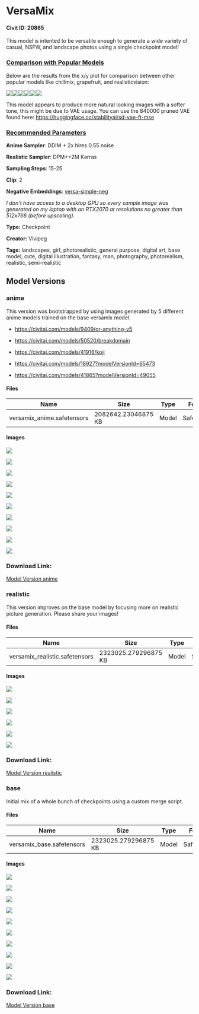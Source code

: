 # VersaMix

#### Civit ID: 20865

<p>This model is intented to be versatile enough to generate a wide variety of casual, NSFW, and landscape photos using a single checkpoint model!</p><p></p><h3><strong><u>Comparison with Popular Models</u></strong></h3><p>Below are the results from the x/y plot for comparison between other popular models like chillmix, grapefruit, and realisticvision:</p><img src="https://imagecache.civitai.com/xG1nkqKTMzGDvpLrqFT7WA/0bb264a8-b528-4b81-5ca7-ff4847eb6700/width=525/0bb264a8-b528-4b81-5ca7-ff4847eb6700" /><img src="https://imagecache.civitai.com/xG1nkqKTMzGDvpLrqFT7WA/765c0d37-dc85-4a3c-f30c-fcca44d52200/width=525/765c0d37-dc85-4a3c-f30c-fcca44d52200" /><img src="https://imagecache.civitai.com/xG1nkqKTMzGDvpLrqFT7WA/2eb63c2d-731c-424b-7f32-ac2c062d4d00/width=525/2eb63c2d-731c-424b-7f32-ac2c062d4d00" /><img src="https://imagecache.civitai.com/xG1nkqKTMzGDvpLrqFT7WA/e7557f8f-1e87-4dcd-de16-d588b12f7700/width=525/e7557f8f-1e87-4dcd-de16-d588b12f7700" /><img src="https://imagecache.civitai.com/xG1nkqKTMzGDvpLrqFT7WA/02f95a4c-37a8-47e1-80e6-28f531239900/width=525/02f95a4c-37a8-47e1-80e6-28f531239900" /><img src="https://imagecache.civitai.com/xG1nkqKTMzGDvpLrqFT7WA/d4f81888-6e9f-4c09-69bf-d53cbc152600/width=525/d4f81888-6e9f-4c09-69bf-d53cbc152600" /><p>This model appears to produce more natural looking images with a softer tone, this might be due to VAE usage. You can use the 840000 pruned VAE found here: <a target="_blank" rel="ugc" href="https://huggingface.co/stabilityai/sd-vae-ft-mse">https://huggingface.co/stabilityai/sd-vae-ft-mse</a></p><p></p><h3><strong><u>Recommended Parameters</u></strong></h3><p><strong>Anime Sampler</strong>: DDIM + 2x hires 0.55 noise</p><p><strong>Realistic Sampler</strong>: DPM++2M Karras</p><p><strong>Sampling Steps</strong>: 15-25</p><p><strong>Clip</strong>: 2</p><p><strong>Negative Embeddings</strong>: <a rel="ugc" href="https://civitai.com/models/23178/versa-simple-neg">versa-simple-neg</a></p><p></p><p><em>I don't have access to a desktop GPU so every sample image was generated on my laptop with an RTX2070 at resolutions no greater than 512x768 (before upscaling).</em></p>

**Type:** Checkpoint

**Creator:** Vivipeg

**Tags:** landscapes, girl, photorealistic, general purpose, digital art, base model, cute, digital illustration, fantasy, man, photography, photorealism, realistic, semi-realistic

## Model Versions

### anime

<p>This version was bootstrapped by using images generated by 5 different anime models trained on the base versamix model:</p><ul><li><p><a target="_blank" rel="ugc" href="https://civitai.com/models/9409/or-anything-v5">https://civitai.com/models/9409/or-anything-v5</a></p></li><li><p><a target="_blank" rel="ugc" href="https://civitai.com/models/50520/breakdomain">https://civitai.com/models/50520/breakdomain</a></p></li><li><p><a target="_blank" rel="ugc" href="https://civitai.com/models/41916/koji">https://civitai.com/models/41916/koji</a></p></li><li><p><a target="_blank" rel="ugc" href="https://civitai.com/models/18927?modelVersionId=65473">https://civitai.com/models/18927?modelVersionId=65473</a></p></li><li><p><a target="_blank" rel="ugc" href="https://civitai.com/models/41865?modelVersionId=49055">https://civitai.com/models/41865?modelVersionId=49055</a></p></li></ul>

#### Files

| Name | Size | Type | Format | Download Url | AutoV1 | AutoV2 | SHA256 | CRC32 | BLAKE3 |
| --- | --- | --- | --- | --- | --- | --- | --- | --- | --- |
| versamix_anime.safetensors | 2082642.23046875 KB | Model | SafeTensor | https://civitai.com/api/download/models/70932 | A1B7A195 | D59F39B747 | D59F39B74708D4BFCCAD96D6C30D143A97B5AEF9ACEB242E1B1300B9CB704E8F | EC8454AB | EEABAD321CC4A22D91EDFDCAEFC3AE9DF1E9C49B83786DAD808B77B7E14D69C6 |

#### Images

<p><img src="https://image.civitai.com/xG1nkqKTMzGDvpLrqFT7WA/148fe93a-410f-4a51-9628-2d2c2d9c9442/width=450/793552.jpeg" /></p>

<p><img src="https://image.civitai.com/xG1nkqKTMzGDvpLrqFT7WA/aea89a03-a43b-4bc0-a031-53ed0de35674/width=450/792532.jpeg" /></p>

<p><img src="https://image.civitai.com/xG1nkqKTMzGDvpLrqFT7WA/c3766591-1eac-458d-b7cd-a8509e37a471/width=450/792535.jpeg" /></p>

<p><img src="https://image.civitai.com/xG1nkqKTMzGDvpLrqFT7WA/bc61123a-5f22-4436-be6e-4fbbcc3a2ce1/width=450/792533.jpeg" /></p>

<p><img src="https://image.civitai.com/xG1nkqKTMzGDvpLrqFT7WA/b5bad68f-c7ef-412f-b899-ac2f71de5760/width=450/792530.jpeg" /></p>

<p><img src="https://image.civitai.com/xG1nkqKTMzGDvpLrqFT7WA/d205d886-eac2-4319-9bac-4fc7980f7d85/width=450/792540.jpeg" /></p>

<p><img src="https://image.civitai.com/xG1nkqKTMzGDvpLrqFT7WA/af0f3884-a550-43ab-9796-0103e17e3a2a/width=450/792572.jpeg" /></p>

<p><img src="https://image.civitai.com/xG1nkqKTMzGDvpLrqFT7WA/cb764f18-6628-4c52-8eb7-f636786bc12f/width=450/792573.jpeg" /></p>

<p><img src="https://image.civitai.com/xG1nkqKTMzGDvpLrqFT7WA/45b46455-bc67-4bc1-868d-16a7fb036819/width=450/792534.jpeg" /></p>

<p><img src="https://image.civitai.com/xG1nkqKTMzGDvpLrqFT7WA/3cc6b37c-6961-4f70-b068-71022c039273/width=450/792536.jpeg" /></p>

### Download Link:

[Model Version anime](https://civitai.com/api/download/models/70932)

### realistic

<p>This version improves on the base model by focusing more on realistic picture generation. Please share your images!</p>

#### Files

| Name | Size | Type | Format | Download Url | AutoV1 | AutoV2 | SHA256 | CRC32 | BLAKE3 |
| --- | --- | --- | --- | --- | --- | --- | --- | --- | --- |
| versamix_realistic.safetensors | 2323025.279296875 KB | Model | SafeTensor | https://civitai.com/api/download/models/52866 | BE1F3624 | 260F319B15 | 260F319B15D10791E7F74130668E4A6AEF5D5C8A3A27673624A06D42D186236E | 4060BE8C | CCE58A1664B23F227EDEB2E643FEC9B513955118F42377B8F2AD0721F786EF5A |

#### Images

<p><img src="https://image.civitai.com/xG1nkqKTMzGDvpLrqFT7WA/b1fa809e-36b6-44b5-26af-877b27916100/width=450/571035.jpeg" /></p>

<p><img src="https://image.civitai.com/xG1nkqKTMzGDvpLrqFT7WA/de641f19-960b-4118-c66e-98896245bc00/width=450/571052.jpeg" /></p>

<p><img src="https://image.civitai.com/xG1nkqKTMzGDvpLrqFT7WA/0f7fa9aa-b37c-4af7-4433-e9f59c04c900/width=450/571074.jpeg" /></p>

<p><img src="https://image.civitai.com/xG1nkqKTMzGDvpLrqFT7WA/0a170962-141b-4e64-70e0-3a28f035d100/width=450/571099.jpeg" /></p>

<p><img src="https://image.civitai.com/xG1nkqKTMzGDvpLrqFT7WA/b33112f2-c767-4334-b94e-ad417594ee00/width=450/571162.jpeg" /></p>

<p><img src="https://image.civitai.com/xG1nkqKTMzGDvpLrqFT7WA/c39f4c18-47aa-4dc8-a1e5-975475229600/width=450/571266.jpeg" /></p>

### Download Link:

[Model Version realistic](https://civitai.com/api/download/models/52866)

### base

<p>Initial mix of a whole bunch of checkpoints using a custom merge script.</p>

#### Files

| Name | Size | Type | Format | Download Url | AutoV1 | AutoV2 | SHA256 | CRC32 | BLAKE3 |
| --- | --- | --- | --- | --- | --- | --- | --- | --- | --- |
| versamix_base.safetensors | 2323025.279296875 KB | Model | SafeTensor | https://civitai.com/api/download/models/24838 | 33F08F18 | 1AE196B95C | 1AE196B95C6CABAB79E1BA007FAA9081830EFF69019C2A0840D738FEF8994768 | FF6512D9 | C3F6043B165807FFF90F9352092F6E8BE4D754DF16431EC7AD6DEC3EAA1A2466 |

#### Images

<p><img src="https://image.civitai.com/xG1nkqKTMzGDvpLrqFT7WA/ae89bcce-68ba-4665-f889-3bb7f0dae200/width=450/327966.jpeg" /></p>

<p><img src="https://image.civitai.com/xG1nkqKTMzGDvpLrqFT7WA/0c4e6f8b-331c-4cd8-5f4f-7f9efbdd1700/width=450/271993.jpeg" /></p>

<p><img src="https://image.civitai.com/xG1nkqKTMzGDvpLrqFT7WA/a134cbc1-5aac-4392-521d-5352cc655d00/width=450/271563.jpeg" /></p>

<p><img src="https://image.civitai.com/xG1nkqKTMzGDvpLrqFT7WA/680913af-6a97-4a1f-7109-9823a0801700/width=450/283755.jpeg" /></p>

<p><img src="https://image.civitai.com/xG1nkqKTMzGDvpLrqFT7WA/8eb29bbe-085f-4bbe-af2f-f1656b074300/width=450/271991.jpeg" /></p>

<p><img src="https://image.civitai.com/xG1nkqKTMzGDvpLrqFT7WA/f8a40347-ecfa-4bdb-1cb6-281ca8724900/width=450/271562.jpeg" /></p>

<p><img src="https://image.civitai.com/xG1nkqKTMzGDvpLrqFT7WA/b85b49ea-9bb6-4ff6-7403-e1809a630d00/width=450/271561.jpeg" /></p>

<p><img src="https://image.civitai.com/xG1nkqKTMzGDvpLrqFT7WA/70b01506-3b46-4d03-0bed-a496e7f8fd00/width=450/271992.jpeg" /></p>

<p><img src="https://image.civitai.com/xG1nkqKTMzGDvpLrqFT7WA/6c5e877b-a3fe-462a-4b8c-9b3a6cda1e00/width=450/271564.jpeg" /></p>

<p><img src="https://image.civitai.com/xG1nkqKTMzGDvpLrqFT7WA/2d5e9f2c-47dc-4a47-1a20-9497b24de200/width=450/271560.jpeg" /></p>

### Download Link:

[Model Version base](https://civitai.com/api/download/models/24838)

